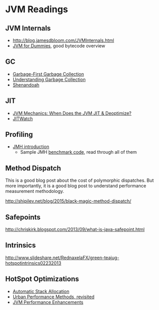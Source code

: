 # JVM Readings


## JVM Internals

* http://blog.jamesdbloom.com/JVMInternals.html
* [JVM for Dummies](https://www.slideshare.net/CharlesNutter/jvm-for-dummies-oscon-2011), good bytecode overview

## GC

* [Garbage-First Garbage Collection](http://citeseerx.ist.psu.edu/viewdoc/download?doi=10.1.1.63.6386&rep=rep1&type=pdf)
* [Understanding Garbage Collection](http://www.slideshare.net/dougqh/understanding-garbage-collection)
* [Shenandoah](https://dl.acm.org/citation.cfm?id=2972210)


## JIT

* [JVM Mechanics: When Does the JVM JIT & Deoptimize?](http://www.slideshare.net/dougqh/jvm-mechanics-when-does-the)
* [JITWatch](https://github.com/AdoptOpenJDK/jitwatch)


## Profiling

* [JMH introduction](http://java-performance.info/jmh/)
  * Sample JMH [benchmark code](http://hg.openjdk.java.net/code-tools/jmh/file/tip/jmh-samples/src/main/java/org/openjdk/jmh/samples/), read through all of them


## Method Dispatch

This is a good blog post about the cost of polymorphic dispatches. But more importantly, it is a good blog post to understand performance measurement methodology.

http://shipilev.net/blog/2015/black-magic-method-dispatch/


## Safepoints

http://chriskirk.blogspot.com/2013/09/what-is-java-safepoint.html


## Intrinsics

http://www.slideshare.net/RednaxelaFX/green-teajug-hotspotintrinsics02232013


## HotSpot Optimizations

* [Automatic Stack Allocation](http://www.stefankrause.net/wp/?p=64)
* [Urban Performance Methods, revisited](https://www.ibm.com/developerworks/java/library/j-jtp09275/index.html)
* [JVM Performance Enhancements](https://docs.oracle.com/javase/8/docs/technotes/guides/vm/performance-enhancements-7.html)

